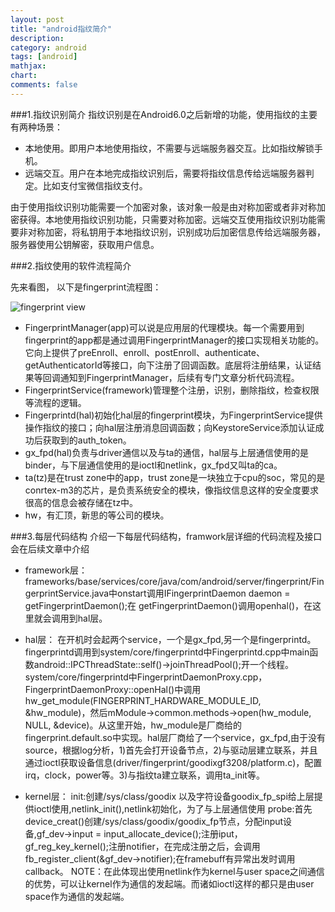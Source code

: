 ```yaml
---
layout: post
title: "android指纹简介"
description:
category: android
tags: [android]
mathjax: 
chart:
comments: false
---
```


###1.指纹识别简介
指纹识别是在Android6.0之后新增的功能，使用指纹的主要有两种场景：

+ 本地使用。即用户本地使用指纹，不需要与远端服务器交互。比如指纹解锁手机。
+ 远端交互。用户在本地完成指纹识别后，需要将指纹信息传给远端服务器判定。比如支付宝微信指纹支付。

由于使用指纹识别功能需要一个加密对象，该对象一般是由对称加密或者非对称加密获得。本地使用指纹识别功能，只需要对称加密。远端交互使用指纹识别功能需要非对称加密，将私钥用于本地指纹识别，识别成功后加密信息传给远端服务器，服务器使用公钥解密，获取用户信息。

###2.指纹使用的软件流程简介

先来看图， 以下是fingerprint流程图：

![fingerprint view](https://raw.githubusercontent.com/jsno9/jsno9.github.io/master/images/android/fingerprintview.png)

+ FingerprintManager(app)可以说是应用层的代理模块。每一个需要用到fingerprint的app都是通过调用FingerprintManager的接口实现相关功能的。它向上提供了preEnroll、enroll、postEnroll、authenticate、getAuthenticatorId等接口，向下注册了回调函数。底层将注册结果，认证结果等回调通知到FingerprintManager，后续有专门文章分析代码流程。
+ FingerprintService(framework)管理整个注册，识别，删除指纹，检查权限等流程的逻辑。
+ Fingerprintd(hal)初始化hal层的fingerprint模块，为FingerprintService提供操作指纹的接口；向hal层注册消息回调函数；向KeystoreService添加认证成功后获取到的auth_token。
+ gx_fpd(hal)负责与driver通信以及与ta的通信，hal层与上层通信使用的是binder，与下层通信使用的是ioctl和netlink，gx_fpd又叫ta的ca。
+ ta(tz)是在trust zone中的app，trust zone是一块独立于cpu的soc，常见的是conrtex-m3的芯片，是负责系统安全的模块，像指纹信息这样的安全度要求很高的信息会被存储在tz中。
+ hw，有汇顶，新思的等公司的模块。

###3.每层代码结构
介绍一下每层代码结构，framwork层详细的代码流程及接口会在后续文章中介绍

+ framework层：
	frameworks/base/services/core/java/com/android/server/fingerprint/FingerprintService.java中onstart调用IFingerprintDaemon daemon = getFingerprintDaemon();在 getFingerprintDaemon()调用openhal()，在这里就会调用到hal层。

+ hal层：
	在开机时会起两个service，一个是gx_fpd,另一个是fingerprintd。fingerprintd调用到system/core/fingerprintd中Fingerprintd.cpp中main函数android::IPCThreadState::self()->joinThreadPool();开一个线程。
system/core/fingerprintd中FingerprintDaemonProxy.cpp，FingerprintDaemonProxy::openHal()中调用hw_get_module(FINGERPRINT_HARDWARE_MODULE_ID, &hw_module)，然后mModule->common.methods->open(hw_module, NULL, &device)。从这里开始，hw_module是厂商给的fingerprint.default.so中实现。hal层厂商给了一个service，gx_fpd,由于没有source，根据log分析，1)首先会打开设备节点，2)与驱动层建立联系，并且通过ioctl获取设备信息(driver/fingerprint/goodixgf3208/platform.c)，配置irq，clock，power等。3)与指纹ta建立联系，调用ta_init等。

+ kernel层：
	init:创建/sys/class/goodix 以及字符设备goodix_fp_spi给上层提供ioctl使用,netlink_init(),netlink初始化，为了与上层通信使用 
	probe:首先device_creat()创建/sys/class/goodix/goodix_fp节点，分配input设备,gf_dev->input = input_allocate_device();注册iput，gf_reg_key_kernel();注册notifier，在完成注册之后，会调用fb_register_client(&gf_dev->notifier);在framebuff有异常出发时调用callback。
	NOTE：在此体现出使用netlink作为kernel与user space之间通信的优势，可以让kernel作为通信的发起端。而诸如ioctl这样的都只是由user space作为通信的发起端。

